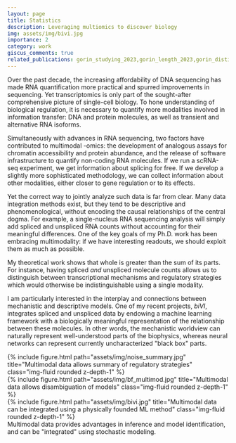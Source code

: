```yaml
---
layout: page
title: Statistics
description: Leveraging multiomics to discover biology
img: assets/img/bivi.jpg
importance: 2
category: work
giscus_comments: true
related_publications: gorin_studying_2023,gorin_length_2023,gorin_distinguishing_2023,gorin_interpretable_2022,gorin_intrinsic_2020,gorin_protein_2020,carilli_biophysical_2023
---
```


Over the past decade, the increasing affordability of DNA sequencing has made RNA quantification more practical and spurred improvements in sequencing. Yet transcriptomics is only part of the sought-after comprehensive picture of single-cell biology. To hone understanding of biological regulation, it is necessary to quantify more modalities involved in information transfer: DNA and protein molecules, as well as transient and alternative RNA isoforms.

Simultaneously with advances in RNA sequencing, two factors have contributed to multimodal -omics: the development of analogous assays for chromatin accessibility and protein abundance, and the release of software infrastructure to quantify non-coding RNA molecules. If we run a scRNA-seq experiment, we get information about splicing for free. If we develop a slightly more sophisticated methodology, we can collect information about other modalities, either closer to gene regulation or to its effects.

Yet the correct way to jointly analyze such data is far from clear. Many data integration methods exist, but they tend to be descriptive and phenomenological, without encoding the causal relationships of the central dogma. For example, a single-nucleus RNA sequencing analysis will simply add spliced and unspliced RNA counts without accounting for their meaningful differences. One of the key goals of my Ph.D. work has been embracing multimodality: if we have interesting readouts, we should exploit them as much as possible.

My theoretical work shows that whole is greater than the sum of its parts. For instance, having spliced *and* unspliced molecule counts allows us to distinguish between transcriptional mechanisms and regulatory strategies which would otherwise be indistinguishable using a single modality.

I am particularly interested in the interplay and connections between mechanistic and descriptive models. One of my recent projects, *biVI*, integrates spliced and unspliced data by endowing a machine learning framework with a biologically meaningful representation of the relationship between these molecules. In other words, the mechanistic worldview can naturally represent well-understood parts of the biophysics, whereas neural networks can represent currently uncharacterized "black box" parts.

<div class="row">
    <div class="col-sm mt-3 mt-md-0">
        {% include figure.html path="assets/img/noise_summary.jpg" title="Multimodal data allows summary of regulatory strategies" class="img-fluid rounded z-depth-1" %}
    </div>
    <div class="col-sm mt-3 mt-md-0">
        {% include figure.html path="assets/img/bf_multimod.jpg" title="Multimodal data allows disambiguation of models" class="img-fluid rounded z-depth-1" %}
    </div>
    <div class="col-sm mt-3 mt-md-0">
        {% include figure.html path="assets/img/bivi.jpg" title="Multimodal data can be integrated using a physically founded ML method" class="img-fluid rounded z-depth-1" %}
    </div>
</div>
<div class="caption">
    Multimodal data provides advantages in inference and model identification, and can be "integrated" using stochastic modeling.
</div>

